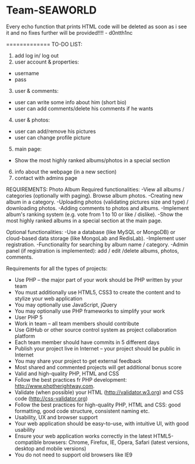 Team-SEAWORLD
=============

Every echo function that prints HTML code will be deleted as soon as i see it and
no fixes further will be provided!!!! - d0ntth1nc

=============
TO-DO LIST:

1. add log in/ log out
2. user account & properties:
 * username
 * pass
3. user & comments:
 * user can write some info about him (short bio)
 * user can add comments/delete his comments if he wants
4. user & photos:
 * user can add/remove his pictures
 * user can change profile picture
5. main page:
 * Show the most highly ranked albums/photos in a special section
6. info about the webpage (in a new section)
7. contact with admins page


REQUIREMENTS:
Photo Album
Required functionalities:
    -View all albums / categories (optionally with paging). Browse album photos.
    -Creating new album in a category.
    -Uploading photos (validating pictures size and type) / downloading photos.
    -Adding comments to photos and albums.
    -Implement album's ranking system (e.g. vote from 1 to 10 or like / dislike).
    -Show the most highly ranked albums in a special section at the main page.

Optional functionalities:
    -Use a database (like MySQL or MongoDB) or cloud-based data storage (like MongoLab and RedisLab).
    -Implement user registration.
    -Functionality for searching by album name / category.
    -Admin panel (if registration is implemented): add / edit /delete albums, photos, comments.

Requirements for all the types of projects:
* Use PHP – the major part of your work should be PHP written by your team
* You must additionally use HTML5, CSS3 to create the content and to stylize your web application
* You may optionally use JavaScript, jQuery
* You may optionally use PHP frameworks to simplify your work
* User PHP 5
* Work in team – all team members should contribute
* Use GitHub or other source control system as project collaboration platform
* Each team member should have commits in 5 different days
* Publish your project live in Internet – your project should be public in Internet
* You may share your project to get external feedback
* Most shared and commented projects will get additional bonus score
* Valid and high-quality PHP, HTML and CSS
* Follow the best practices fr PHP development: http://www.phptherightway.com.
* Validate (when possible) your HTML (http://validator.w3.org) and CSS code (http://css-validator.org)
* Follow the best practices for high-quality PHP, HTML and CSS: good formatting, good code structure, consistent naming etc.
* Usability, UX and browser support
* Your web application should be easy-to-use, with intuitive UI, with good usability
* Ensure your web application works correctly in the latest HTML5-compatible browsers: Chrome, Firefox, IE, Opera, Safari (latest versions, desktop and mobile versions)
* You do not need to support old browsers like IE9